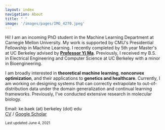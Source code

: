 ```yaml
---
layout: index
navigation: About
title: " "
image: '/images/pages/IMG_4270.jpeg'
---
```

Hi! I am an incoming PhD student in the Machine Learning Department at Carnegie Mellon University. My work is supported by CMU's Presidential Fellowship in Machine Learning. I recently completed by 5th year Master's at UC Berkeley advised by [**Professor Yi Ma**](https://people.eecs.berkeley.edu/~yima/). Previously, I received my B.S. in Electrical Engineering and Computer Science at UC Berkeley with a minor in Bioengineering.

I am broadly interested in **theoretical machine learning**, **nonconvex optimization**, and their applications to **genetics and healthcare**. Currently, I am working on designing systems that can correctly extrapolate to out-of-distribution data under the domain generalization and continual learning frameworks. Previously, I've conducted extensive research in molecular biology.

Email: ke.baek (at) berkeley (dot) edu \
[CV](https://kebaek.github.io/data/Baek_CV.pdf) / [Google Scholar](https://scholar.google.com/citations?user=8jVzL_YAAAAJ&hl=en)

<sub>Last updated June 4, 2021 </sub>
